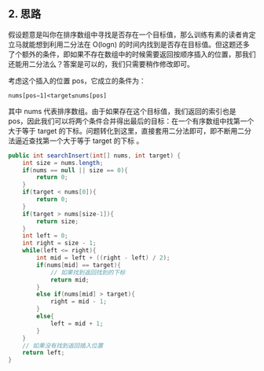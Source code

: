 
## 2. 思路

假设题意是叫你在排序数组中寻找是否存在一个目标值，那么训练有素的读者肯定立马就能想到利用二分法在 O(logn) 的时间内找到是否存在目标值。但这题还多了个额外的条件，即如果不存在数组中的时候需要返回按顺序插入的位置，那我们还能用二分法么？答案是可以的，我们只需要稍作修改即可。

考虑这个插入的位置 pos，它成立的条件为：
```
nums[pos−1]<target≤nums[pos]
```
其中 nums 代表排序数组。由于如果存在这个目标值，我们返回的索引也是 pos，因此我们可以将两个条件合并得出最后的目标：在一个有序数组中找第一个大于等于 target 的下标。问题转化到这里，直接套用二分法即可，即不断用二分法逼近查找第一个大于等于 target 的下标 。

```java
public int searchInsert(int[] nums, int target) {
    int size = nums.length;
    if(nums == null || size == 0){
        return 0;
    }
    if(target < nums[0]){
        return 0;
    }
    if(target > nums[size-1]){
        return size;
    }
    int left = 0;
    int right = size - 1;
    while(left <= right){
        int mid = left + ((right - left) / 2);
        if(nums[mid] == target){
            // 如果找到返回找到的下标
            return mid;
        }
        else if(nums[mid] > target){
            right = mid - 1;
        }
        else{
            left = mid + 1;
        }
    }
    // 如果没有找到返回插入位置
    return left;
}
```
